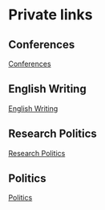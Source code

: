 # Private links

## Conferences
[Conferences](https://xkfan.github.io/private/conferences)

## English Writing
[English Writing](https://xkfan.github.io/private/english-writing)

## Research Politics
[Research Politics](https://xkfan.github.io/private/research-politics)

## Politics
[Politics](https://xkfan.github.io/private/politics)
